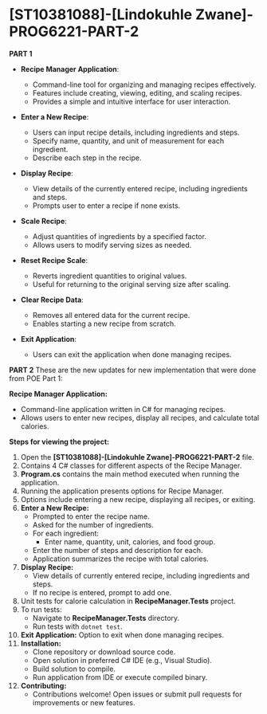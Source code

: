 # [ST10381088]-[Lindokuhle Zwane]-PROG6221-PART-2
**PART 1**
- **Recipe Manager Application**:
  - Command-line tool for organizing and managing recipes effectively.
  - Features include creating, viewing, editing, and scaling recipes.
  - Provides a simple and intuitive interface for user interaction.

- **Enter a New Recipe**:
  - Users can input recipe details, including ingredients and steps.
  - Specify name, quantity, and unit of measurement for each ingredient.
  - Describe each step in the recipe.

- **Display Recipe**:
  - View details of the currently entered recipe, including ingredients and steps.
  - Prompts user to enter a recipe if none exists.

- **Scale Recipe**:
  - Adjust quantities of ingredients by a specified factor.
  - Allows users to modify serving sizes as needed.

- **Reset Recipe Scale**:
  - Reverts ingredient quantities to original values.
  - Useful for returning to the original serving size after scaling.

- **Clear Recipe Data**:
  - Removes all entered data for the current recipe.
  - Enables starting a new recipe from scratch.

- **Exit Application**:
  - Users can exit the application when done managing recipes.
    
**PART 2**
These are the new updates for new implementation that were done from POE Part 1:

**Recipe Manager Application:**
- Command-line application written in C# for managing recipes.
- Allows users to enter new recipes, display all recipes, and calculate total calories.

**Steps for viewing the project:**
1. Open the **[ST10381088]-[Lindokuhle Zwane]-PROG6221-PART-2** file.
2. Contains 4 C# classes for different aspects of the Recipe Manager.
3. **Program.cs** contains the main method executed when running the application.
4. Running the application presents options for Recipe Manager.
5. Options include entering a new recipe, displaying all recipes, or exiting.
6. **Enter a New Recipe:**
   - Prompted to enter the recipe name.
   - Asked for the number of ingredients.
   - For each ingredient:
     - Enter name, quantity, unit, calories, and food group.
   - Enter the number of steps and description for each.
   - Application summarizes the recipe with total calories.
7. **Display Recipe:**
   - View details of currently entered recipe, including ingredients and steps.
   - If no recipe is entered, prompt to add one.
8. Unit tests for calorie calculation in **RecipeManager.Tests** project.
9. To run tests:
   - Navigate to **RecipeManager.Tests** directory.
   - Run tests with `dotnet test`.
10. **Exit Application:** Option to exit when done managing recipes.
11. **Installation:**
    - Clone repository or download source code.
    - Open solution in preferred C# IDE (e.g., Visual Studio).
    - Build solution to compile.
    - Run application from IDE or execute compiled binary.
12. **Contributing:**
    - Contributions welcome! Open issues or submit pull requests for improvements or new features.
